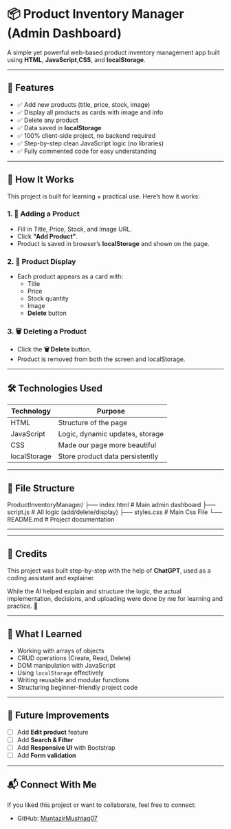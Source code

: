 # 📦 Product Inventory Manager (Admin Dashboard)

A simple yet powerful web-based product inventory management app built using **HTML**, **JavaScript**,**CSS**, and **localStorage**.

---

## 🚀 Features

- ✅ Add new products (title, price, stock, image)
- ✅ Display all products as cards with image and info
- ✅ Delete any product
- ✅ Data saved in **localStorage**
- ✅ 100% client-side project, no backend required
- ✅ Step-by-step clean JavaScript logic (no libraries)
- ✅ Fully commented code for easy understanding

---

## 🧠 How It Works

This project is built for learning + practical use. Here’s how it works:

### 1. 🧾 Adding a Product
- Fill in Title, Price, Stock, and Image URL.
- Click **"Add Product"**.
- Product is saved in browser’s **localStorage** and shown on the page.

### 2. 🧱 Product Display
- Each product appears as a card with:
  - Title
  - Price
  - Stock quantity
  - Image
  - **Delete** button

### 3. 🗑️ Deleting a Product
- Click the **🗑️ Delete** button.
- Product is removed from both the screen and localStorage.

---

## 🛠️ Technologies Used

| Technology    | Purpose                        |
|---------------|--------------------------------|
| HTML          | Structure of the page          |
| JavaScript    | Logic, dynamic updates, storage|
| CSS           | Made our page more beautiful   |
| localStorage  | Store product data persistently|
---

## 📁 File Structure
ProductInventoryManager/
├── index.html # Main admin dashboard
├── script.js # All logic (add/delete/display)
├── styles.css # Main Css File 
└── README.md # Project documentation

---


---

## 🤖 Credits

This project was built step-by-step with the help of **ChatGPT**, used as a coding assistant and explainer.

While the AI helped explain and structure the logic, the actual implementation, decisions, and uploading were done by me for learning and practice. 💪

---

## 🙌 What I Learned

- Working with arrays of objects
- CRUD operations (Create, Read, Delete)
- DOM manipulation with JavaScript
- Using `localStorage` effectively
- Writing reusable and modular functions
- Structuring beginner-friendly project code

---

## 📌 Future Improvements

- [ ] Add **Edit product** feature
- [ ] Add **Search & Filter**
- [ ] Add **Responsive UI** with Bootstrap
- [ ] Add **Form validation**

---

## 📬 Connect With Me

If you liked this project or want to collaborate, feel free to connect:

- GitHub: [MuntazirMushtaq07](https://github.com/MuntazirMushtaq07)

